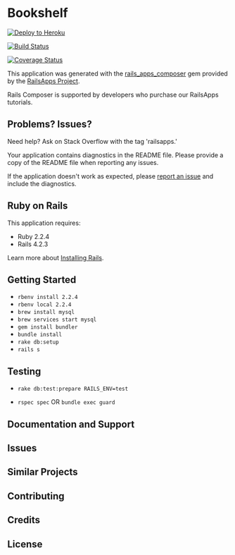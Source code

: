 Bookshelf
================

[![Deploy to Heroku](https://www.herokucdn.com/deploy/button.png)](https://heroku.com/deploy)

[![Build Status](https://travis-ci.org/courtneymiller2010/bookshelf.svg?branch=master)](https://travis-ci.org/courtneymiller2010/bookshelf)

[![Coverage Status](https://coveralls.io/repos/github/courtneymiller2010/bookshelf/badge.svg?branch=master)](https://coveralls.io/github/courtneymiller2010/bookshelf?branch=master)

This application was generated with the [rails_apps_composer](https://github.com/RailsApps/rails_apps_composer) gem
provided by the [RailsApps Project](http://railsapps.github.io/).

Rails Composer is supported by developers who purchase our RailsApps tutorials.

Problems? Issues?
-----------

Need help? Ask on Stack Overflow with the tag 'railsapps.'

Your application contains diagnostics in the README file. Please provide a copy of the README file when reporting any issues.

If the application doesn't work as expected, please [report an issue](https://github.com/RailsApps/rails_apps_composer/issues)
and include the diagnostics.

Ruby on Rails
-------------

This application requires:

- Ruby 2.2.4
- Rails 4.2.3

Learn more about [Installing Rails](http://railsapps.github.io/installing-rails.html).

Getting Started
---------------

- ```rbenv install 2.2.4```
- ```rbenv local 2.2.4```
- ```brew install mysql```
- ```brew services start mysql```
- ```gem install bundler```
- ```bundle install```
- ```rake db:setup```
- ```rails s```

Testing
---------------

- ```rake db:test:prepare RAILS_ENV=test```


- ```rspec spec``` OR ```bundle exec guard```


Documentation and Support
-------------------------

Issues
-------------

Similar Projects
----------------

Contributing
------------

Credits
-------

License
-------
